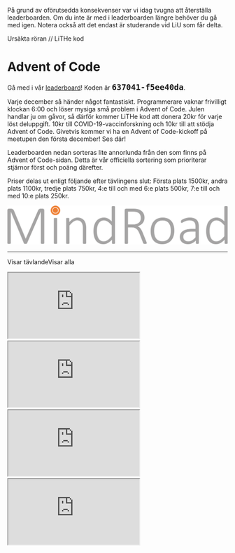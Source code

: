 <div id="important-information">
    <p>
        På grund av oförutsedda konsekvenser var vi idag tvugna att återställa
        leaderboarden. Om du inte är med i leaderboarden längre behöver du gå med
        igen. Notera också att det endast är studerande vid LiU som får delta.
    </p>
    <p>
        Ursäkta röran // LiTHe kod
    </p>
</div>

# Advent of Code

Gå med i vår [leaderboard](https://adventofcode.com/2020/leaderboard)! Koden
är <b style="font-family: monospace; font-size: 1.3em;">637041-f5ee40da</b>.

Varje december så händer något fantastiskt. Programmerare vaknar frivilligt
klockan 6:00 och löser mysiga små problem i Advent of Code. Julen handlar ju om
gåvor, så därför kommer LiTHe kod att donera 20kr för varje löst deluppgift.
10kr till COVID-19-vaccinforskning och 10kr till att stödja Advent of Code.
Givetvis kommer vi ha en Advent of Code-kickoff på meetupen den första december!
Ses där!

Leaderboarden nedan sorteras lite annorlunda från den som finns på Advent of
Code-sidan. Detta är vår officiella sortering som prioriterar stjärnor först
och poäng därefter.

Priser delas ut enligt följande efter tävlingens slut: Första plats 1500kr,
andra plats 1100kr, tredje plats 750kr, 4:e till och med 6:e plats 500kr, 7:e
till och med 10:e plats 250kr.

<div id="sponsor-container">
    <img class="sponsor" src="/static/img/mindroad_logo.png" alt="Mindroad">
</div>

<hr>

<label class="toggle-aoc" for="aoc-trigger"><span class="only-aoc-some">Visar tävlande</span><span class="only-aoc-all">Visar alla</span></label>
<div id="leaderboard-container">
    <span class="only-aoc-all">
    <iframe class="only-light-theme leaderboard"
            src="https://lithekod.lysator.liu.se/leaderboard/?lightmode=true"></iframe>
    <iframe class="only-dark-theme leaderboard"
            src="https://lithekod.lysator.liu.se/leaderboard/"></iframe>
    </span><span class="only-aoc-some">
    <iframe class="only-light-theme leaderboard"
            src="https://lithekod.lysator.liu.se/leaderboard/?lightmode=true&some=true"></iframe>
    <iframe class="only-dark-theme leaderboard"
            src="https://lithekod.lysator.liu.se/leaderboard/?some=true"></iframe>
    </span>
</div>
